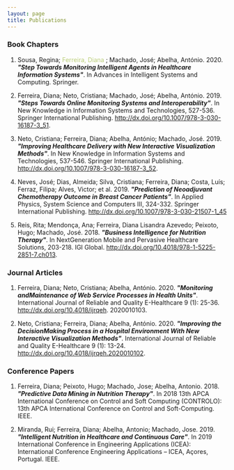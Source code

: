 ```yaml
---
layout: page
title: Publications
---
```



### Book Chapters

1. Sousa, Regina; <span style="color:#BACD78"> Ferreira, Diana </span>; Machado, José; Abelha, António. 2020. ***"Step Towards Monitoring Intelligent Agents in Healthcare Information Systems"***. In Advances in Intelligent Systems and Computing. Springer.

2. Ferreira, Diana; Neto, Cristiana; Machado, José; Abelha, António. 2019. ***"Steps Towards Online Monitoring Systems and Interoperability"***. In New Knowledge in Information Systems and Technologies, 527-536. Springer International Publishing. http://dx.doi.org/10.1007/978-3-030-16187-3_51.

3. Neto, Cristiana; Ferreira, Diana; Abelha, António; Machado, José. 2019. ***"Improving Healthcare Delivery with New Interactive Visualization Methods"***. In New Knowledge in Information Systems and Technologies, 537-546. Springer International Publishing. http://dx.doi.org/10.1007/978-3-030-16187-3_52.

4. Neves, José; Dias, Almeida; Silva, Cristiana; Ferreira, Diana; Costa, Luís; Ferraz, Filipa; Alves, Victor; et al. 2019. ***"Prediction of Neoadjuvant Chemotherapy Outcome in Breast Cancer Patients"***. In Applied Physics, System Science and Computers III, 324-332. Springer International Publishing. http://dx.doi.org/10.1007/978-3-030-21507-1_45

5. Reis, Rita; Mendonça, Ana; Ferreira, Diana Lisandra Azevedo; Peixoto, Hugo; Machado, José. 2018. ***"Business Intelligence for Nutrition Therapy"***. In NextGeneration Mobile and Pervasive Healthcare Solutions, 203-218. IGI Global.
http://dx.doi.org/10.4018/978-1-5225-2851-7.ch013.

### Journal Articles

1. Ferreira, Diana; Neto, Cristiana; Abelha, António. 2020. ***"Monitoring andMaintenance of Web Service Processes in Health Units"***.  International Journal of Reliable and Quality E-Healthcare 9 (1): 25-36. http://dx.doi.org/10.4018/ijrqeh.
2020010103.

2. Neto, Cristiana; Ferreira, Diana; Abelha, António. 2020. ***"Improving the DecisionMaking Process in a Hospital Environment With New Interactive Visualization Methods"***. International Journal of Reliable and Quality E-Healthcare 9 (1): 13-24. http://dx.doi.org/10.4018/ijrqeh.2020010102.

### Conference Papers

1. Ferreira, Diana; Peixoto, Hugo; Machado, Jose; Abelha, Antonio. 2018. ***"Predictive Data Mining in Nutrition Therapy"***. In 2018 13th APCA International Conference on Control and Soft Computing (CONTROLO): 13th APCA International Conference on Control and Soft-Computing. IEEE.

2. Miranda, Rui; Ferreira, Diana; Abelha, Antonio; Machado, Jose. 2019. ***"Intelligent Nutrition in Healthcare and Continuous Care"***. In 2019 International Conference in Engineering Applications (ICEA): International Conference Engineering Applications – ICEA, Açores, Portugal. IEEE.

